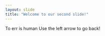 ```yaml
---
layout: slide
title: "Welcome to our second slide!"
---
```

To err is human
Use the left arrow to go back!

